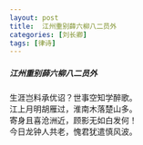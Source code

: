 ```yaml
---
layout: post
title:  江州重别薛六柳八二员外
categories: [刘长卿]
tags: [律诗]
---
```


##### 江州重别薛六柳八二员外

生涯岂料承优诏？世事空知学醉歌。<br>
江上月明胡雁过，淮南木落楚山多。<br>
寄身且喜沧洲近，顾影无如白发何！<br>
今日龙钟人共老，愧君犹遣慎风波。





　　　　　　　　　　 






































